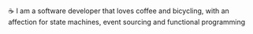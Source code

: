 :coffee: I am a software developer that loves coffee and bicycling, with an affection for state machines, event sourcing and functional programming
